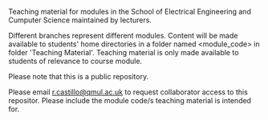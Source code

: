Teaching material for modules in the School of Electrical Engineering and Cumputer Science maintained by lecturers.

Different branches represent different modules. Content will be made available to students' home directories in a folder named <module_code> in folder 'Teaching Material'. Teaching material is only made available to students of relevance to course module.

Please note that this is a public repository.

Please email r.castillo@qmul.ac.uk to request collaborator access to this repositor. Please include the module code/s teaching material is intended for.
